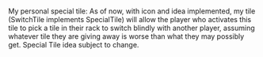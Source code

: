###

My personal special tile:
As of now, with icon and idea implemented, my tile (SwitchTile implements SpecialTile) will allow the player who activates this tile to pick a tile in their rack to switch blindly with another player, assuming whatever tile they are giving away is worse than what they may possibly get. Special Tile idea subject to change.
